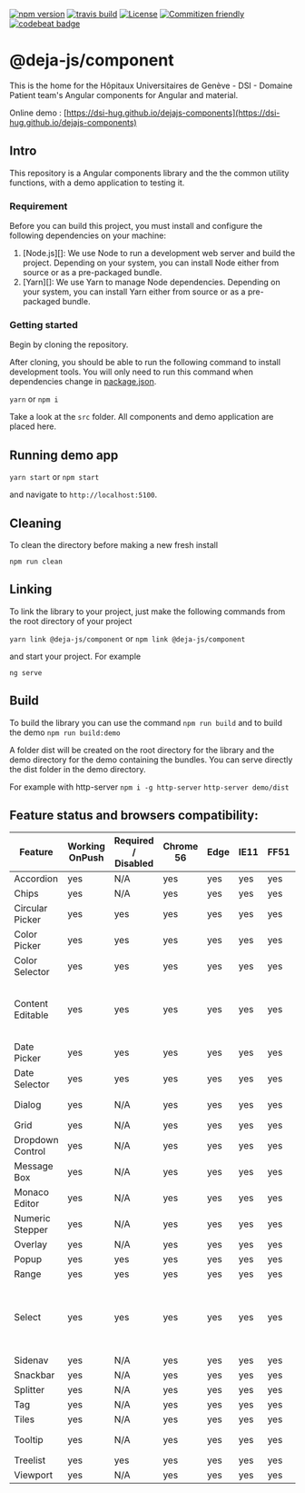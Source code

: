 [![npm version](https://badge.fury.io/js/%40deja-js%2Fcomponent.svg)](https://www.npmjs.com/package/@deja-js/component)
[![travis build](https://travis-ci.org/DSI-HUG/dejajs-components.svg?branch=master)](https://travis-ci.org/DSI-HUG/dejajs-components)
[![License](https://img.shields.io/badge/License-Apache%202.0-blue.svg)](https://opensource.org/licenses/Apache-2.0)
[![Commitizen friendly](https://img.shields.io/badge/commitizen-friendly-brightgreen.svg?style=flat-square)](http://commitizen.github.io/cz-cli/)
[![codebeat badge](https://codebeat.co/badges/84883b64-dd1f-4c76-9ed0-e12cda09f3fb)](https://codebeat.co/projects/github-com-dsi-hug-dejajs-components-dev)

# @deja-js/component
This is the home for the Hôpitaux Universitaires de Genève - DSI - Domaine Patient team's Angular components for Angular and material. 

Online demo : [https://dsi-hug.github.io/dejajs-components](https://dsi-hug.github.io/dejajs-components)

## Intro

This repository is a Angular components library and the the common utility functions, with a demo application to testing it.

### Requirement

Before you can build this project, you must install and configure the following dependencies on your machine:

1. [Node.js][]: We use Node to run a development web server and build the project.
   Depending on your system, you can install Node either from source or as a pre-packaged bundle.
2. [Yarn][]: We use Yarn to manage Node dependencies.
   Depending on your system, you can install Yarn either from source or as a pre-packaged bundle.

### Getting started 

Begin by cloning the repository.

After cloning, you should be able to run the following command to install development tools.
You will only need to run this command when dependencies change in [package.json](package.json).

`yarn` or `npm i` 

Take a look at the `src` folder. All components and demo application are placed here. 


## Running demo app 

`yarn start` or `npm start`

and navigate to `http://localhost:5100`.


## Cleaning

To clean the directory before making a new fresh install

`npm run clean`
 

## Linking

To link the library to your project, just make the following commands from the root directory of your project

`yarn link @deja-js/component` or `npm link @deja-js/component`

and start your project. For example

`ng serve`


## Build

To build the library you can use the command `npm run build` and to build the demo `npm run build:demo`

A folder dist will be created on the root directory for the library and the demo directory for the demo containing the bundles.
You can serve directly the dist folder in the demo directory.

For example with http-server
 `npm i -g http-server`
 `http-server demo/dist`


## Feature status and browsers compatibility:

| Feature            | Working OnPush | Required / Disabled | Chrome 56 | Edge | IE11 | FF51 | Opera Neon | Readme and Demo | Note           |
|--------------------|----------------|---------------------|-----------|------|------|------|------------|-----------------|----------------|
| Accordion          |             yes|                  N/A|        yes|   yes|   yes|   yes|         yes|        available|                |
| Chips              |             yes|                  N/A|yes|yes|yes|yes|yes|<span style="color:red">@todo</span>| |
| Circular Picker    |             yes|                  yes|yes|yes|yes|yes|yes|available| |
| Color Picker       |             yes|                  yes|yes|yes|yes|yes|yes|available| |
| Color Selector     |             yes|                  yes|yes|yes|yes|yes|yes|available| |
| Content Editable   |             yes|                  yes|yes|yes|yes|yes|yes|available|New line issue on IE11. IE11 add p instead br |
| Date Picker        |             yes|                  yes|yes|yes|yes|yes|yes|available| |
| Date Selector      |             yes|                  yes|yes|yes|yes|yes|yes|available| |
| Dialog             |             yes|                  N/A|yes|yes|yes|yes|yes|Message Box| |
| Grid               |             yes|                  N/A|yes|yes|yes|yes|yes|available| |
| Dropdown Control   |             yes|                  N/A|yes|yes|yes|yes|yes|Color Picker| |
| Message Box        |             yes|                  N/A|yes|yes|yes|yes|yes|available| |
| Monaco Editor      |             yes|                  N/A|yes|yes|yes|yes|yes|available| |
| Numeric Stepper    |             yes|                  N/A|yes|yes|yes|yes|yes|available| |
| Overlay            |             yes|                  N/A|yes|yes|yes|yes|yes|<span style="color:red">@todo</span>| |
| Popup              |             yes|                  yes|yes|yes|yes|yes|yes|available| |
| Range              |             yes|                  yes|yes|yes|yes|yes|yes|available| |
| Select             |             yes|                  yes|yes|yes|yes|yes|yes|available|Place Holder placement in FF, Edge and IE11 |
| Sidenav            |             yes|                  N/A|yes|yes|yes|yes|yes|<span style="color:red">@todo</span>| |
| Snackbar           |             yes|                  N/A|yes|yes|yes|yes|yes|available| |
| Splitter           |             yes|                  N/A|yes|yes|yes|yes|yes|available| |
| Tag                |             yes|                  N/A|yes|yes|yes|yes|yes|available| |
| Tiles              |             yes|                  N/A|yes|yes|yes|yes|yes|<span style="color:red">@todo</span>| |
| Tooltip            |             yes|                  N/A|yes|yes|yes|yes|yes|Message Box| |
| Treelist           |             yes|                  yes|yes|yes|yes|yes|yes|available| |
| Viewport           |             yes|                  N/A|yes|yes|yes|yes|yes|yes| |
